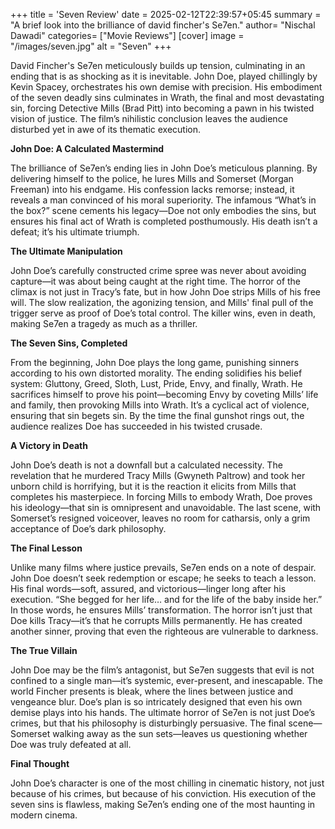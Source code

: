 +++
title = 'Seven Review'
date = 2025-02-12T22:39:57+05:45
summary = "A brief look into the brilliance of david fincher's Se7en."
author= "Nischal Dawadi"
categories= ["Movie Reviews"]
[cover]
  image = "/images/seven.jpg"
  alt = "Seven"
+++


David Fincher's Se7en meticulously builds up tension, culminating in an ending that is as shocking as it is inevitable. John Doe, played chillingly by Kevin Spacey, orchestrates his own demise with precision. His embodiment of the seven deadly sins culminates in Wrath, the final and most devastating sin, forcing Detective Mills (Brad Pitt) into becoming a pawn in his twisted vision of justice. The film’s nihilistic conclusion leaves the audience disturbed yet in awe of its thematic execution.

 **John Doe: A Calculated Mastermind**

The brilliance of Se7en’s ending lies in John Doe’s meticulous planning. By delivering himself to the police, he lures Mills and Somerset (Morgan Freeman) into his endgame. His confession lacks remorse; instead, it reveals a man convinced of his moral superiority. The infamous “What’s in the box?” scene cements his legacy—Doe not only embodies the sins, but ensures his final act of Wrath is completed posthumously. His death isn’t a defeat; it’s his ultimate triumph.

**The Ultimate Manipulation**

John Doe’s carefully constructed crime spree was never about avoiding capture—it was about being caught at the right time. The horror of the climax is not just in Tracy’s fate, but in how John Doe strips Mills of his free will. The slow realization, the agonizing tension, and Mills' final pull of the trigger serve as proof of Doe’s total control. The killer wins, even in death, making Se7en a tragedy as much as a thriller.

 **The Seven Sins, Completed**

From the beginning, John Doe plays the long game, punishing sinners according to his own distorted morality. The ending solidifies his belief system: Gluttony, Greed, Sloth, Lust, Pride, Envy, and finally, Wrath. He sacrifices himself to prove his point—becoming Envy by coveting Mills’ life and family, then provoking Mills into Wrath. It’s a cyclical act of violence, ensuring that sin begets sin. By the time the final gunshot rings out, the audience realizes Doe has succeeded in his twisted crusade.

**A Victory in Death**

John Doe’s death is not a downfall but a calculated necessity. The revelation that he murdered Tracy Mills (Gwyneth Paltrow) and took her unborn child is horrifying, but it is the reaction it elicits from Mills that completes his masterpiece. In forcing Mills to embody Wrath, Doe proves his ideology—that sin is omnipresent and unavoidable. The last scene, with Somerset’s resigned voiceover, leaves no room for catharsis, only a grim acceptance of Doe’s dark philosophy.

**The Final Lesson**

Unlike many films where justice prevails, Se7en ends on a note of despair. John Doe doesn’t seek redemption or escape; he seeks to teach a lesson. His final words—soft, assured, and victorious—linger long after his execution. “She begged for her life… and for the life of the baby inside her.” In those words, he ensures Mills’ transformation. The horror isn’t just that Doe kills Tracy—it’s that he corrupts Mills permanently. He has created another sinner, proving that even the righteous are vulnerable to darkness.

 **The True Villain**

John Doe may be the film’s antagonist, but Se7en suggests that evil is not confined to a single man—it’s systemic, ever-present, and inescapable. The world Fincher presents is bleak, where the lines between justice and vengeance blur. Doe’s plan is so intricately designed that even his own demise plays into his hands. The ultimate horror of Se7en is not just Doe’s crimes, but that his philosophy is disturbingly persuasive. The final scene—Somerset walking away as the sun sets—leaves us questioning whether Doe was truly defeated at all.

**Final Thought**

John Doe’s character is one of the most chilling in cinematic history, not just because of his crimes, but because of his conviction. His execution of the seven sins is flawless, making Se7en’s ending one of the most haunting in modern cinema.
